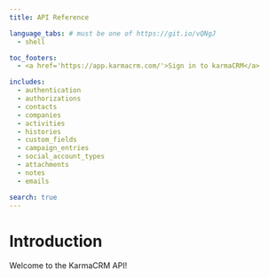 ```yaml
---
title: API Reference

language_tabs: # must be one of https://git.io/vQNgJ
  - shell

toc_footers:
  - <a href='https://app.karmacrm.com/'>Sign in to karmaCRM</a>

includes:
  - authentication
  - authorizations
  - contacts
  - companies
  - activities
  - histories
  - custom_fields
  - campaign_entries
  - social_account_types
  - attachments
  - notes
  - emails

search: true
---
```


# Introduction

Welcome to the KarmaCRM API!
